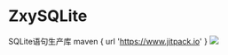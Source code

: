 # ZxySQLite
SQLite语句生产库
maven { url 'https://www.jitpack.io' }
[![](https://www.jitpack.io/v/Ellen2018/ZxySQLite.svg)](https://www.jitpack.io/#Ellen2018/ZxySQLite)
